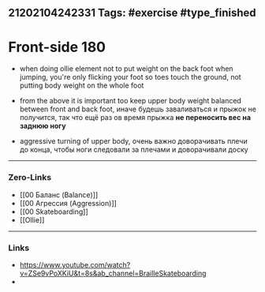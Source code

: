 21202104242331
Tags: #exercise #type_finished
---
# Front-side 180

- when doing ollie element not to put weight on the back foot when jumping, you're only flicking your foot so toes touch the ground, not putting body weight on the whole foot

 - from the above it is important too keep upper body weight balanced between front and back foot, иначе будешь заваливаться и прыжок не получится, так что ещё раз ов время прыжка **не переносить вес на заднюю ногу**

- aggressive turning of upper body, очень важно доворачивать плечи до конца,
   чтобы ноги следовали за плечами и доворачивали доску

---
### Zero-Links
- [[00 Баланс (Balance)]]
- [[00 Агрессия (Aggression)]]
- [[00 Skateboarding]]
- [[Ollie]]
---
### Links
- https://www.youtube.com/watch?v=ZSe9vPoXKiU&t=8s&ab_channel=BrailleSkateboarding
- 


